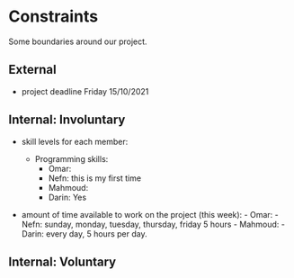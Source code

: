 # Constraints

Some boundaries around our project.

## External

- project deadline Friday 15/10/2021

## Internal: Involuntary

- skill levels for each member:
  - Programming skills:
    - Omar:
    - Nefn: this is my first time
    - Mahmoud:
    - Darin: Yes

- amount of time available to work on the project (this week):
      -  Omar:
      -  Nefn: sunday, monday, tuesday, thursday, friday 5 hours
      -  Mahmoud:
      -  Darin: every day, 5 hours per day.

## Internal: Voluntary

<!--
  constraints that your team decided on to help scope the project. they may include:
  - coding style & conventions
  - agree on a code review checklist for the project repository
  - the number of hours you want to spend working
  - only using the colors black and white
-->
